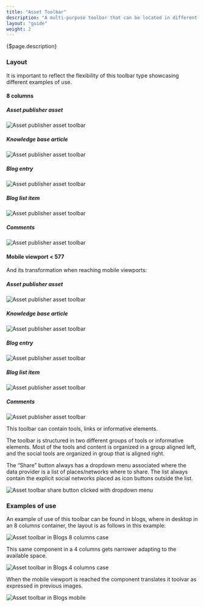```yaml
---
title: "Asset Toolbar"
description: "A multi-purpose toolbar that can be located in different types of asset visualizations."
layout: "guide"
weight: 2
---
```


<div class="page-description">{$page.description}</div>

### Layout
It is important to reflect the flexibility of this toolbar type showcasing different examples of use.

#### 8 columns

##### Asset publisher asset

![Asset publisher asset toolbar](../../../images/sites/AssetToolbarAssetPublisher.jpg)

##### Knowledge base article

![Asset publisher asset toolbar](../../../images/sites/AssetToolbarKnowledgeBase.jpg)

##### Blog entry

![Asset publisher asset toolbar](../../../images/sites/AssetToolbarBlog.jpg)

##### Blog list item

![Asset publisher asset toolbar](../../../images/sites/AssetToolbarBlogList.jpg)

##### Comments

![Asset publisher asset toolbar](../../../images/sites/AssetToolbarComments.jpg)

#### Mobile viewport < 577

And its transformation when reaching mobile viewports:

##### Asset publisher asset

![Asset publisher asset toolbar](../../../images/sites/AssetToolbarAssetPublisherM.jpg)

##### Knowledge base article

![Asset publisher asset toolbar](../../../images/sites/AssetToolbarKnowledgeBaseM.jpg)

##### Blog entry

![Asset publisher asset toolbar](../../../images/sites/AssetToolbarBlogM.jpg)

##### Blog list item

![Asset publisher asset toolbar](../../../images/sites/AssetToolbarBlogListM.jpg)

##### Comments

![Asset publisher asset toolbar](../../../images/sites/AssetToolbarCommentsM.jpg)

This toolbar can contain tools, links or informative elements. 

The toolbar is structured in two different groups of tools or informative elements. Most of the tools and content is organized in a group aligned left, and the social tools are organized in group that is aligned right.

The “Share” button always has a dropdown menu associated where the data provider is a list of places/networks where to share. The list always contain the explicit social networks placed as icon buttons outside the list.

![Asset toolbar share button clicked with dropdown menu](../../../images/sites/AssetToolbarBlogExample.jpg)

### Examples of use

An example of use of this toolbar can be found in blogs, where in desktop in an 8 columns container, the layout is as follows in this example:

![Asset toolbar in Blogs 8 columns case](../../../images/sites/AssetToolbarBlogAdtExample.jpg)

This same component in a 4 columns gets narrower adapting to the available space.

![Asset toolbar in Blogs 4 columns case](../../../images/sites/AssetToolbarBlogAdtResize.jpg)

When the mobile viewport is reached the component translates it toolvar as expressed in previous images.

![Asset toolbar in Blogs mobile](../../../images/sites/AssetToolbarBlogAdtM.jpg)
